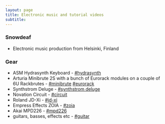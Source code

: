 ```yaml
---
layout: page
title: Electronic music and tutorial videos
subtitle:
---
```


### Snowdeaf
- Electronic music production from Helsinki, Finland


### Gear 

- ASM Hydrasynth Keyboard - [#hydrasynth](/tags#hydrasynth)
- Arturia Minibrute 2S with a bunch of Eurorack modules on a couple of 6U Rackbrutes - [#minibrute](/tags#minibrute) [#eurorack](/tags#eurorack)
- Synthstrom Deluge - [#synthstrom deluge](/tags#synthstrom-deluge)
- Novation Circuit - [#circuit](/tags#circuit)
- Roland JD-Xi - [#jd-xi](/tags#jd-xi)
- Empress Effects ZOIA - [#zoia](/tags#zoia)
- Akai MPD226 - [#mpd226](/tags#mpd226)
- guitars, basses, effects etc - [#guitar](/tags#guitar)

